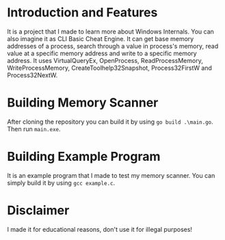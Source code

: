 # Introduction and Features

It is a project that I made to learn more about Windows Internals. You can also imagine it as CLI Basic Cheat Engine.
It can get base memory addresses of a process, search through a value in process's memory, read value at a specific memory address and write to a specific memory address.
It uses VirtualQueryEx, OpenProcess, ReadProcessMemory, WriteProcessMemory, CreateToolhelp32Snapshot, Process32FirstW and Process32NextW.

# Building Memory Scanner

After cloning the repository you can build it by using `go build .\main.go`.
Then run `main.exe`.

# Building Example Program

It is an example program that I made to test my memory scanner. You can simply build it by using `gcc example.c`.

# Disclaimer

I made it for educational reasons, don't use it for illegal purposes!
